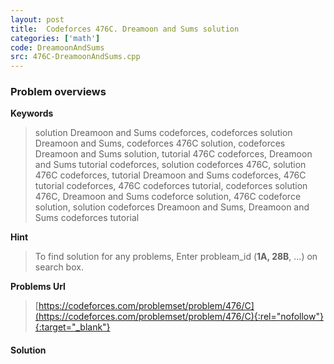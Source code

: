 ```yaml
---
layout: post
title:  Codeforces 476C. Dreamoon and Sums solution
categories: ['math']
code: DreamoonAndSums
src: 476C-DreamoonAndSums.cpp
---
```

### **Problem overviews**

**Keywords**
> solution Dreamoon and Sums codeforces, codeforces solution Dreamoon and Sums, codeforces 476C solution, codeforces Dreamoon and Sums solution, tutorial 476C codeforces, Dreamoon and Sums tutorial codeforces, solution codeforces 476C, solution 476C codeforces, tutorial Dreamoon and Sums codeforces, 476C tutorial codeforces, 476C codeforces tutorial, codeforces solution 476C, Dreamoon and Sums codeforce solution, 476C codeforce solution, solution codeforces Dreamoon and Sums, Dreamoon and Sums codeforces tutorial

**Hint**
> To find solution for any problems, Enter probleam_id (**1A, 28B**, ...) on search box. 

**Problems Url**
> [https://codeforces.com/problemset/problem/476/C](https://codeforces.com/problemset/problem/476/C){:rel="nofollow"}{:target="_blank"}

#### **Solution**



